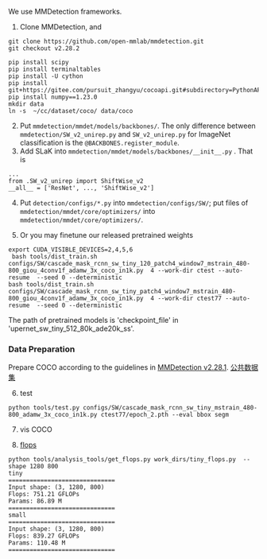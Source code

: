 We use MMDetection frameworks. 

1. Clone MMDetection, and
```
git clone https://github.com/open-mmlab/mmdetection.git
git checkout v2.28.2

pip install scipy
pip install terminaltables
pip install -U cython
pip install git+https://gitee.com/pursuit_zhangyu/cocoapi.git#subdirectory=PythonAPI
pip install numpy==1.23.0
mkdir data
ln -s  ~/cc/dataset/coco/ data/coco
```
2. Put ```mmdetection/mmdet/models/backbones/```. The only difference between ```mmdetection/SW_v2_unirep.py``` and ```SW_v2_unirep.py``` for ImageNet classification is the ```@BACKBONES.register_module```.
3. Add SLaK into ```mmdetection/mmdet/models/backbones/__init__.py``` . That is

  ```
  ...
 from .SW_v2_unirep import ShiftWise_v2
  __all__ = ['ResNet', ..., 'ShiftWise_v2']
  ```
4. Put ```detection/configs/*.py``` into ```mmdetection/configs/SW/```; put files of ```mmdetection/mmdet/core/optimizers/``` into ```mmdetection/mmdet/core/optimizers/```.

5. Or you may finetune our released pretrained weights
  ```
  export CUDA_VISIBLE_DEVICES=2,4,5,6
   bash tools/dist_train.sh  configs/SW/cascade_mask_rcnn_sw_tiny_120_patch4_window7_mstrain_480-800_giou_4conv1f_adamw_3x_coco_in1k.py  4 --work-dir ctest --auto-resume  --seed 0 --deterministic
  bash tools/dist_train.sh  configs/SW/cascade_mask_rcnn_sw_tiny_patch4_window7_mstrain_480-800_giou_4conv1f_adamw_3x_coco_in1k.py  4 --work-dir ctest77 --auto-resume  --seed 0 --deterministic
   ```
   The path of pretrained models is 'checkpoint_file' in 'upernet_sw_tiny_512_80k_ade20k_ss'.

### Data Preparation

Prepare COCO according to the guidelines in [MMDetection v2.28.1](https://github.com/open-mmlab/mmdetection/blob/master/docs/en/1_exist_data_model.md). [公共数据集](https://mmdetection.readthedocs.io/zh-cn/latest/user_guides/dataset_prepare.html)

6. test
```
python tools/test.py configs/SW/cascade_mask_rcnn_sw_tiny_mstrain_480-800_adamw_3x_coco_in1k.py ctest77/epoch_2.pth --eval bbox segm
```
7. vis COCO


8. [flops](https://mmdetection.readthedocs.io/en/v2.28.0/useful_tools.html#model-complexity)
```
python tools/analysis_tools/get_flops.py work_dirs/tiny_flops.py  --shape 1280 800
tiny
==============================
Input shape: (3, 1280, 800)
Flops: 751.21 GFLOPs
Params: 86.89 M
==============================
small
==============================
Input shape: (3, 1280, 800)
Flops: 839.27 GFLOPs
Params: 110.48 M
==============================
```